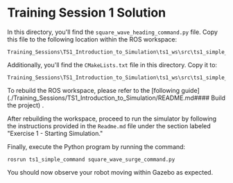 # Training Session 1 Solution

In this directory, you'll find the `square_wave_heading_command.py` file. Copy this file to the following location within the ROS workspace:

```
Training_Sessions\TS1_Introduction_to_Simulation\ts1_ws\src\ts1_simple_command\src
```

Additionally, you'll find the `CMakeLists.txt` file in this directory. Copy it to:

```
Training_Sessions\TS1_Introduction_to_Simulation\ts1_ws\src\ts1_simple_command
```

To rebuild the ROS workspace, please refer to the [following guide](./Training_Sessions/TS1_Introduction_to_Simulation/README.md#### Build the project) .

After rebuilding the workspace, proceed to run the simulator by following the instructions provided in the `Readme.md` file under the section labeled "Exercise 1 - Starting Simulation."

Finally, execute the Python program by running the command:

```
rosrun ts1_simple_command square_wave_surge_command.py
```

You should now observe your robot moving within Gazebo as expected.